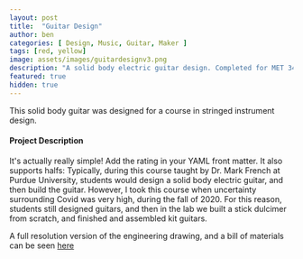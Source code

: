 ```yaml
---
layout: post
title:  "Guitar Design"
author: ben
categories: [ Design, Music, Guitar, Maker ]
tags: [red, yellow]
image: assets/images/guitardesignv3.png
description: "A solid body electric guitar design. Completed for MET 349 - Stringed Instrument Design & Manufacturing at Purdue University."
featured: true
hidden: true
---
```


This solid body guitar was designed for a course in stringed instrument design.

#### Project Description

It's actually really simple! Add the rating in your YAML front matter. It also supports halfs:
Typically, during this course taught by Dr. Mark French at Purdue University, students would design a solid body electric guitar, and then build the guitar. However, I took this course when uncertainty surrounding Covid was very high, during the fall of 2020. For this reason, students still designed guitars, and then in the lab we built a stick dulcimer from scratch, and finished and assembled kit guitars.

A full resolution version of the engineering drawing, and a bill of materials can be seen [here](Portfolio/assets/pdf/DESIGN-V3-Masters.pdf)

<!-- ```html
---
layout: post
title:  "Inception Movie"
author: john
categories: [ Jekyll, tutorial ]
tags: [red, yellow]
image: assets/images/11.jpg
description: "My review of Inception movie. Actors, directing and more."
rating: 4.5
---
``` -->
